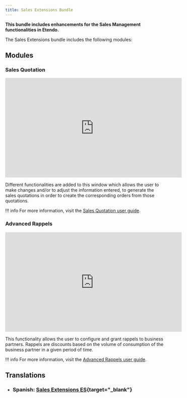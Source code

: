 ```yaml
---
title: Sales Extensions Bundle
---
```

**This bundle includes enhancements for the Sales Management functionalities in Etendo.** 

The Sales Extensions bundle includes the following modules:

## Modules

### Sales Quotation

<iframe width="560" height="315" src="https://www.youtube.com/embed/xkWfvKOXTUg" title="YouTube video player" frameborder="0" allow="accelerometer; autoplay; clipboard-write; encrypted-media; gyroscope; picture-in-picture" allowfullscreen></iframe>

Different functionalities are added to this window which allows the user to make changes and/or to adjust the information entered, to generate the sales quotations in order to create the corresponding orders from those quotations.

!!! info
        For more information, visit the [Sales Quotation user guide](/products/etendo-classic/user-guide/sales-management/transactions#advanced-sales-quotation).


### Advanced Rappels

<iframe width="560" height="315" src="https://www.youtube.com/embed/_iBwlVHvF4c" title="YouTube video player" frameborder="0" allow="accelerometer; autoplay; clipboard-write; encrypted-media; gyroscope; picture-in-picture; web-share" allowfullscreen></iframe>

This functionality allows the user to configure and grant rappels to business partners. Rappels are discounts based on the volume of consumption of the business partner in a given period of time.

!!! info
        For more information, visit the [Advanced Rappels user guide](/products/etendo-classic/user-guide/master-data-management/master-data/#rappel-configuration).

## Translations

- ### Spanish: [Sales Extensions ES](https://marketplace.etendo.cloud/?#/product-details?module=32AF7995603A4CCBB68FE24DDD8536D7){target="_blank"}
